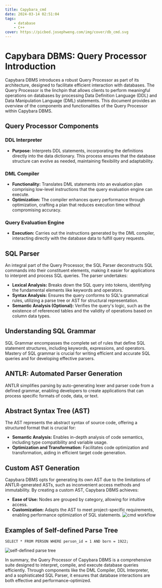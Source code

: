 ```yaml
---
title: Capybara_cmd
date: 2024-03-14 02:51:04
tags: 
    - database
    - C++
cover: https://picbed.josephweng.com/img/cover/db_cmd.svg
---
```


# Capybara DBMS: Query Processor Introduction

Capybara DBMS introduces a robust Query Processor as part of its architecture, designed to facilitate efficient interaction with databases. The Query Processor is the linchpin that allows clients to perform meaningful operations on databases by processing Data Definition Language (DDL) and Data Manipulation Language (DML) statements. This document provides an overview of the components and functionalities of the Query Processor within Capybara DBMS.

## Query Processor Components

### DDL Interpreter
- **Purpose:** Interprets DDL statements, incorporating the definitions directly into the data dictionary. This process ensures that the database structure can evolve as needed, maintaining flexibility and adaptability.

### DML Compiler
- **Functionality:** Translates DML statements into an evaluation plan comprising low-level instructions that the query evaluation engine can execute.
- **Optimization:** The compiler enhances query performance through optimization, crafting a plan that reduces execution time without compromising accuracy.

### Query Evaluation Engine
- **Execution:** Carries out the instructions generated by the DML compiler, interacting directly with the database data to fulfill query requests.

## SQL Parser

An integral part of the Query Processor, the SQL Parser deconstructs SQL commands into their constituent elements, making it easier for applications to interpret and process SQL queries. The parser undertakes:

- **Lexical Analysis:** Breaks down the SQL query into tokens, identifying the fundamental elements like keywords and operators.
- **Syntax Analysis:** Ensures the query conforms to SQL's grammatical rules, utilizing a parse tree or AST for structural representation.
- **Semantic Analysis (Optional):** Verifies the query's logic, such as the existence of referenced tables and the validity of operations based on column data types.

## Understanding SQL Grammar

SQL Grammar encompasses the complete set of rules that define SQL statement structures, including keywords, expressions, and operators. Mastery of SQL grammar is crucial for writing efficient and accurate SQL queries and for developing effective parsers.

## ANTLR: Automated Parser Generation

ANTLR simplifies parsing by auto-generating lexer and parser code from a defined grammar, enabling developers to create applications that can process specific formats of code, data, or text.

## Abstract Syntax Tree (AST)

The AST represents the abstract syntax of source code, offering a structured format that is crucial for:
- **Semantic Analysis:** Enables in-depth analysis of code semantics, including type compatibility and variable usage.
- **Optimization and Transformation:** Facilitates code optimization and transformation, aiding in efficient target code generation.

## Custom AST Generation

Capybara DBMS opts for generating its own AST due to the limitations of ANTLR-generated ASTs, such as inconvenient access methods and immutability. By creating a custom AST, Capybara DBMS achieves:
- **Ease of Use:** Nodes are grouped by category, allowing for intuitive access.
- **Customization:** Adapts the AST to meet project-specific requirements, enabling performance optimization of SQL statements.
![cmd workflow](https://picbed.josephweng.com/img/cmd_workflow.png "cmd workflow")

## Examples of Self-defined Parse Tree

```
SELECT * FROM PERSON WHERE person_id = 1 AND born = 1922;
```
![self-defined parse tree](https://picbed.josephweng.com/img/parseTree1.png "self-defined parse tree")

In summary, the Query Processor of Capybara DBMS is a comprehensive suite designed to interpret, compile, and execute database queries efficiently. Through components like the DML Compiler, DDL Interpreter, and a sophisticated SQL Parser, it ensures that database interactions are both effective and performance-optimized.
